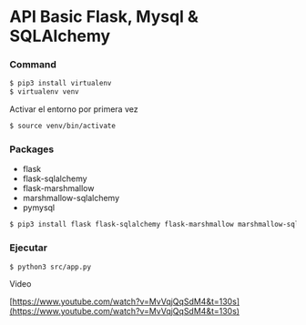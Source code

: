 
# API Basic Flask, Mysql & SQLAlchemy

### Command 

```bash
$ pip3 install virtualenv
$ virtualenv venv
```

Activar el entorno por primera vez

```bash
$ source venv/bin/activate
```

### Packages
* flask
* flask-sqlalchemy
* flask-marshmallow
* marshmallow-sqlalchemy
* pymysql


```bash
$ pip3 install flask flask-sqlalchemy flask-marshmallow marshmallow-sqlalchemy pymysql
```

### Ejecutar

```bash
$ python3 src/app.py
```

Video

[https://www.youtube.com/watch?v=MvVqjQqSdM4&t=130s](https://www.youtube.com/watch?v=MvVqjQqSdM4&t=130s)
